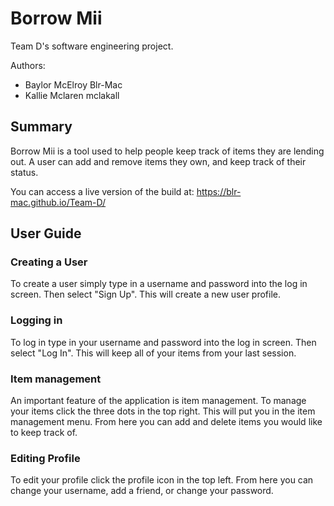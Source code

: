 # Borrow Mii

Team D's software engineering project. 

Authors: 
* Baylor McElroy Blr-Mac
* Kallie Mclaren mclakall

## Summary

Borrow Mii is a tool used to help people keep track of items they are lending out. 
A user can add and remove items they own, and keep track of their status. 

You can access a live version of the build at: https://blr-mac.github.io/Team-D/

## User Guide

### Creating a User

To create a user simply type in a username and password into the log in screen.
Then select "Sign Up". This will create a new user profile.

### Logging in

To log in type in your username and password into the log in screen. Then select "Log In". 
This will keep all of your items from your last session. 

### Item management

An important feature of the application is item management. To manage your items click the 
three dots in the top right. This will put you in the item management menu. From here 
you can add and delete items you would like to keep track of. 

### Editing Profile

To edit your profile click the profile icon in the top left. From here you can change your 
username, add a friend, or change your password. 